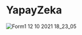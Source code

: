 # YapayZeka
![Form1 12 10 2021 18_23_05](https://user-images.githubusercontent.com/69681817/136984545-44e924d1-5178-4462-a65f-53d3564384d5.png)
